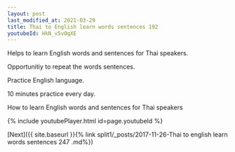 ```yaml
---
layout: post
last_modified_at: 2021-03-29
title: Thai to English learn words sentences 192 
youtubeId: HkN_v5vOqXE
---
```

 
 
Helps to learn English words and sentences for Thai speakers.

Opportunitiy to repeat the words sentences. 

Practice English language. 
 
10 minutes practice every day. 
 
How to learn English words and sentences for Thai speakers 
 
{% include youtubePlayer.html id=page.youtubeId %}
 
 
[Next]({{ site.baseurl }}{% link  split1/_posts/2017-11-26-Thai to english learn words sentences 247 .md%})
 

